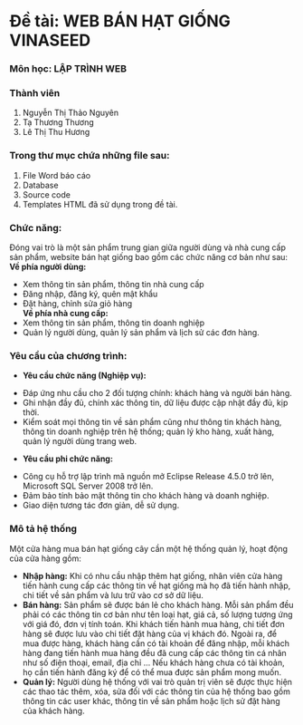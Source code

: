 # Đề tài: WEB BÁN HẠT GIỐNG VINASEED
### Môn học: LẬP TRÌNH WEB
### Thành viên
1. Nguyễn Thị Thảo Nguyên
2. Tạ Thương Thương
3. Lê Thị Thu Hương
### Trong thư mục chứa những file sau:
1. File Word báo cáo
2. Database 
3. Source code 
4. Templates HTML đã sử dụng trong đề tài.
### Chức năng:
Đóng vai trò là một sản phẩm trung gian giữa người dùng và nhà cung cấp sản phẩm, website bán hạt giống bao gồm các chức năng cơ bản như sau:   
**Về phía người dùng:**  
+ Xem thông tin sản phẩm, thông tin nhà cung cấp  
+ Đăng nhập, đăng ký, quên mật khẩu  
+ Đặt hàng, chỉnh sửa giỏ hàng  
**Về phía nhà cung cấp:**  
+ Xem thông tin sản phẩm, thông tin doanh nghiệp  
+ Quản lý người dùng, quản lý sản phẩm và lịch sử các đơn hàng.  
### Yêu cầu của chương trình: 
-	**Yêu cầu chức năng (Nghiệp vụ):**
+ Đáp ứng nhu cầu cho 2 đối tượng chính: khách hàng và người bán hàng.
+ Ghi nhận đầy đủ, chính xác thông tin, dữ liệu được cập nhật đầy đủ, kịp thời.
+ Kiểm soát mọi thông tin về sản phẩm cũng như thông tin khách hàng, thông tin doanh nghiệp trên hệ thống; quản lý kho hàng, xuất hàng, quản lý người dùng trang web.
-	**Yêu cầu phi chức năng:**
+ Công cụ hỗ trợ lập trình mã nguồn mở Eclipse Release 4.5.0 trở lên, Microsoft SQL Server 2008 trở lên.
+ Đảm bảo tính bảo mật thông tin cho khách hàng và doanh nghiệp.
+ Giao diện tương tác đơn giản, dễ sử dụng.
### Mô tả hệ thống
Một cửa hàng mua bán hạt giống cây cần một hệ thống quản lý, hoạt động của cửa hàng gồm:
-	**Nhập hàng:** Khi có nhu cầu nhập thêm hạt giống, nhân viên cửa hàng tiến hành cung cấp các thông tin về hạt giống mà họ đã tiến hành nhập, chi tiết về sản phẩm và lưu trữ vào cơ sở dữ liệu.
-	**Bán hàng:** Sản phẩm sẽ được bán lẻ cho khách hàng. Mỗi sản phẩm đều phải có các thông tin cơ bản như tên loại hạt, giá cả, số lượng tương ứng với giá đó, đơn vị tính toán. Khi khách tiến hành mua hàng, chi tiết đơn hàng sẽ được lưu vào chi tiết đặt hàng của vị khách đó. Ngoài ra, để mua được hàng, khách hàng cần có tài khoản để đăng nhập, mỗi khách hàng đang tiến hành mua hàng đều đã cung cấp các thông tin cá nhân như số điện thoại, email, địa chỉ … Nếu khách hàng chưa có tài khoản, họ cần tiến hành đăng ký để có thể mua được sản phẩm mong muốn.
-	**Quản lý:** Người dùng hệ thống với vai trò quản trị viên sẽ được thực hiện các thao tác thêm, xóa, sửa đối với các thông tin của hệ thống bao gồm thông tin các user khác, thông tin về sản phẩm hoặc lịch sử đặt hàng của khách hàng.

